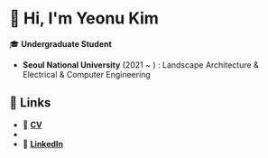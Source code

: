 # 👋 Hi, I'm **Yeonu Kim**

🎓 **Undergraduate Student**  
- **Seoul National University** (2021 ~ ) : Landscape Architecture & Electrical & Computer Engineering

## 🔗 Links
- 📄 [**CV**](https://drive.google.com/file/d/1TMlUDfHAxPLL3YfOEpmGeDwQRZaswAHT/view?usp=drive_link)
- 
- 💼 [**LinkedIn**](https://www.linkedin.com/in/yeonu-kim-00868730a/)
